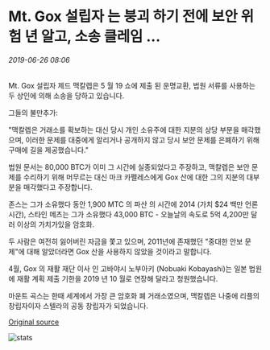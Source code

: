 # Mt. Gox 설립자 는 붕괴 하기 전에 보안 위험 년 알고, 소송 클레임 ...

###### 2019-06-26 08:06

Mt. Gox 설립자 제드 맥칼렙은 5 월 19 쇼에 제출 된 운명교환, 법원 서류를 사용하는 두 상인에 의해 소송을 당하고 있습니다.

그들의 불만추가:

"맥칼렙은 거래소를 확보하는 대신 당시 개인 소유주에 대한 지분의 상당 부분을 매각했으며, 이러한 문제를 대중에게 알리거나 공개하지 않고 당시 보안 문제를 은폐하기 위해 구매에 길을 제공했습니다."

법원 문서는 80,000 BTC가 이미 그 시간에 실종되었다고 주장하고, 맥칼렙은 보안 문제를 수리하기 위해 머무르는 대신 마크 카펠레스에게 Gox 산에 대한 그의 지분의 대부분을 매각했다고 주장합니다.

존스는 그가 소유했다 동안 1,900 MTC 의 파산 의 시간에 2014 (가치 $24 백만 언론 시간), 스타인 메츠는 그가 소유했다 43,000 BTC - 오늘날의 속도로 5억 4,200만 달러 이상의 가치가있을 암호화.

두 사람은 여전히 잃어버린 자금을 쫓고 있으며, 2011년에 존재했던 "중대한 안보 문제"에 대해 알았더라면 Gox 산을 사용하지 않았을 것이라고 말합니다.

4월, Gox 의 재활 재단 이사 인 고바야시 노부아키 (Nobuaki Kobayashi)는 일본 법원에 재활 계획 제출 기한을 2019 년 10 월로 연장해 달라고 청원했습니다.

마운트 곡스는 한때 세계에서 가장 큰 암호화 폐 거래소였으며, 맥칼렙은 나중에 리플의 창립자이자 스텔라의 공동 창립자가 되었습니다.

[Original source](https://cointelegraph.com/news/mt-gox-founder-knew-of-security-risks-years-before-collapse-lawsuit-claims)

![stats](https://c.statcounter.com/11760860/0/a89fa40b/1/ "stats")